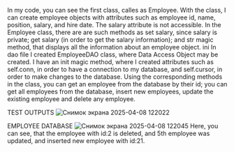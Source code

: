 In my code, you can see the first class, calles as Employee. With the class, I can create employee objects with attributes such as employee id, name, position, salary, and hire date.
The salary attribute is not accessible. In the Employee class, there are are such methods as set salary, since salary is private; get salary (in order to get the salary information); and 
str magic method, that displays all the information about an employee object.
ini
In dao file I created EmployeeDAO class, where Data Access Object may be created. I have an init magic method, where I created attributes such as self.conn, in order to have a connection to my database, 
and self.cursor, in order to make changes to the database. Using the corresponding methods in the class, you can get an employee from the database by their id; you can get all employees from the 
database, insert new employees, update the existing employee and delete any employee.

TEST OUTPUTS
![Снимок экрана 2025-04-08 122022](https://github.com/user-attachments/assets/c260f794-3916-44c4-9967-817cc5b2576c)

EMPLOYEE DATABASE
![Снимок экрана 2025-04-08 122045](https://github.com/user-attachments/assets/4d09f9b9-f805-4115-be43-6ad72d6d5cc7)
Here, you can see, that the employee with id:2 is deleted, and 5th employee was updated, and inserted new employee with id:21.
